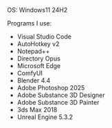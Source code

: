 OS: Windows11 24H2

Programs I use:
- Visual Studio Code
- AutoHotkey v2
- Notepad++
- Directory Opus
- Microsoft Edge
- ComfyUI
- Blender 4.4
- Adobe Photoshop 2025
- Adobe Substance 3D Designer
- Adobe Substance 3D Painter
- 3ds Max 2018
- Unreal Engine 5.3.2
